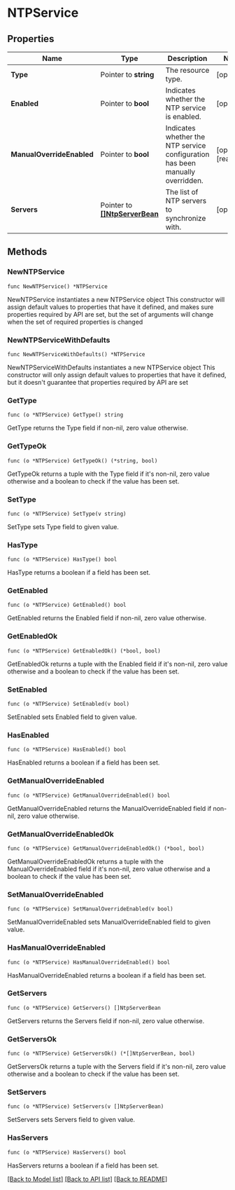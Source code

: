 # NTPService

## Properties

Name | Type | Description | Notes
------------ | ------------- | ------------- | -------------
**Type** | Pointer to **string** | The resource type. | [optional] 
**Enabled** | Pointer to **bool** | Indicates whether the NTP service is enabled. | [optional] 
**ManualOverrideEnabled** | Pointer to **bool** | Indicates whether the NTP service configuration has been manually overridden. | [optional] [readonly] 
**Servers** | Pointer to [**[]NtpServerBean**](NtpServerBean.md) | The list of NTP servers to synchronize with. | [optional] 

## Methods

### NewNTPService

`func NewNTPService() *NTPService`

NewNTPService instantiates a new NTPService object
This constructor will assign default values to properties that have it defined,
and makes sure properties required by API are set, but the set of arguments
will change when the set of required properties is changed

### NewNTPServiceWithDefaults

`func NewNTPServiceWithDefaults() *NTPService`

NewNTPServiceWithDefaults instantiates a new NTPService object
This constructor will only assign default values to properties that have it defined,
but it doesn't guarantee that properties required by API are set

### GetType

`func (o *NTPService) GetType() string`

GetType returns the Type field if non-nil, zero value otherwise.

### GetTypeOk

`func (o *NTPService) GetTypeOk() (*string, bool)`

GetTypeOk returns a tuple with the Type field if it's non-nil, zero value otherwise
and a boolean to check if the value has been set.

### SetType

`func (o *NTPService) SetType(v string)`

SetType sets Type field to given value.

### HasType

`func (o *NTPService) HasType() bool`

HasType returns a boolean if a field has been set.

### GetEnabled

`func (o *NTPService) GetEnabled() bool`

GetEnabled returns the Enabled field if non-nil, zero value otherwise.

### GetEnabledOk

`func (o *NTPService) GetEnabledOk() (*bool, bool)`

GetEnabledOk returns a tuple with the Enabled field if it's non-nil, zero value otherwise
and a boolean to check if the value has been set.

### SetEnabled

`func (o *NTPService) SetEnabled(v bool)`

SetEnabled sets Enabled field to given value.

### HasEnabled

`func (o *NTPService) HasEnabled() bool`

HasEnabled returns a boolean if a field has been set.

### GetManualOverrideEnabled

`func (o *NTPService) GetManualOverrideEnabled() bool`

GetManualOverrideEnabled returns the ManualOverrideEnabled field if non-nil, zero value otherwise.

### GetManualOverrideEnabledOk

`func (o *NTPService) GetManualOverrideEnabledOk() (*bool, bool)`

GetManualOverrideEnabledOk returns a tuple with the ManualOverrideEnabled field if it's non-nil, zero value otherwise
and a boolean to check if the value has been set.

### SetManualOverrideEnabled

`func (o *NTPService) SetManualOverrideEnabled(v bool)`

SetManualOverrideEnabled sets ManualOverrideEnabled field to given value.

### HasManualOverrideEnabled

`func (o *NTPService) HasManualOverrideEnabled() bool`

HasManualOverrideEnabled returns a boolean if a field has been set.

### GetServers

`func (o *NTPService) GetServers() []NtpServerBean`

GetServers returns the Servers field if non-nil, zero value otherwise.

### GetServersOk

`func (o *NTPService) GetServersOk() (*[]NtpServerBean, bool)`

GetServersOk returns a tuple with the Servers field if it's non-nil, zero value otherwise
and a boolean to check if the value has been set.

### SetServers

`func (o *NTPService) SetServers(v []NtpServerBean)`

SetServers sets Servers field to given value.

### HasServers

`func (o *NTPService) HasServers() bool`

HasServers returns a boolean if a field has been set.


[[Back to Model list]](../README.md#documentation-for-models) [[Back to API list]](../README.md#documentation-for-api-endpoints) [[Back to README]](../README.md)


